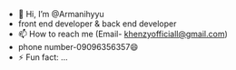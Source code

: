 - 👋 Hi, I’m @Armanihyyu
- front end developer &  back end developer
- 📫 How to reach me (Email- khenzyofficiall@gmail.com)
-  phone number-09096356357😄
- ⚡ Fun fact: ...

<!---
Armanihyyu/Armanihyyu is a ✨ special ✨ repository because its `README.md` (this file) appears on your GitHub profile.
You can click the Preview link to take a look at your changes.
--->
